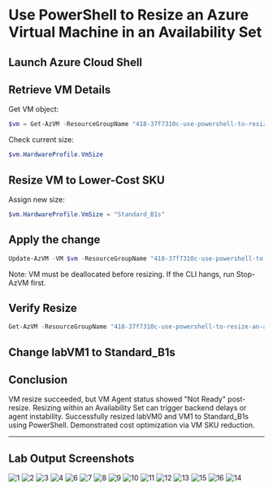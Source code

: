# Use PowerShell to Resize an Azure Virtual Machine in an Availability Set

## Launch Azure Cloud Shell

## Retrieve VM Details
Get VM object:
```powershell
$vm = Get-AzVM -ResourceGroupName "418-37f7310c-use-powershell-to-resize-an-azure-vir" -VMName "labVM0"
```
Check current size:
```powershell
$vm.HardwareProfile.VmSize
```
## Resize VM to Lower-Cost SKU
Assign new size:
```powershell
$vm.HardwareProfile.VmSize = "Standard_B1s"
```

## Apply the change
```powershell
Update-AzVM -VM $vm -ResourceGroupName "418-37f7310c-use-powershell-to-resize-an-azure-vir"
```
Note: VM must be deallocated before resizing. If the CLI hangs, run Stop-AzVM first.

## Verify Resize
```powershell
Get-AzVM -ResourceGroupName "418-37f7310c-use-powershell-to-resize-an-azure-vir" -VMName "labVM0"
```
## Change labVM1 to Standard_B1s

## Conclusion
VM resize succeeded, but VM Agent status showed "Not Ready" post-resize.
Resizing within an Availability Set can trigger backend delays or agent instability.
Successfully resized labVM0 and VM1 to Standard_B1s using PowerShell.
Demonstrated cost optimization via VM SKU reduction.

---

## Lab Output Screenshots

![1](https://github.com/user-attachments/assets/065793a0-dd60-4fd7-aa21-b6a548b249bf)
![2](https://github.com/user-attachments/assets/9472d7f3-a75a-46a4-8ee9-78967f723dbe)
![3](https://github.com/user-attachments/assets/299daf67-bbcd-4666-af90-22a68feab6ba)
![4](https://github.com/user-attachments/assets/9ae2a072-5bf8-4b7b-9b12-e103970a1fbb)
![6](https://github.com/user-attachments/assets/408ae345-47a0-44fe-822a-d3f849923965)
![7](https://github.com/user-attachments/assets/c5862690-ede5-4935-a3e7-62e4792dea49)
![8](https://github.com/user-attachments/assets/c4255f60-ef0c-4eb9-9bca-9b9155ad5e3b)
![9](https://github.com/user-attachments/assets/032fcb74-e5e8-4706-90fa-5e55526efdbd)
![10](https://github.com/user-attachments/assets/525cdabb-0189-4d20-ab33-f6f25efba66d)
![11](https://github.com/user-attachments/assets/9a8bbb23-aa87-45df-a741-1e7fe028c2db)
![12](https://github.com/user-attachments/assets/ad712d0d-0203-4605-9289-eed22aeb4426)
![13](https://github.com/user-attachments/assets/15358b93-0054-45d7-8f60-75d75537467c)
![15](https://github.com/user-attachments/assets/0b85b262-20c4-4a51-b8f6-678eb133293a)
![16](https://github.com/user-attachments/assets/7b9d37cc-9bed-4613-b7d5-2a2cc1afa3c2)
![14](https://github.com/user-attachments/assets/b817d39e-3eab-4026-b155-b138c92aa915)

